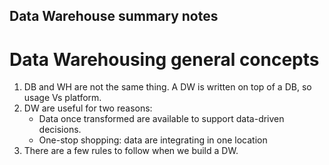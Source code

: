 ## Data Warehouse summary notes 

# Data Warehousing general concepts 

1. DB and WH are not the same thing. A DW is written on top of a DB, so usage Vs platform.
2. DW are useful for two reasons:
    * Data once transformed are available to support data-driven decisions.
    * One-stop shopping: data are integrating in one location
3. There are a few rules to follow when we build a DW.
     


